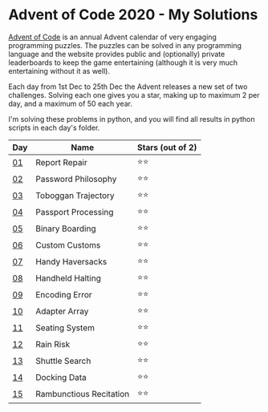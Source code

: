 # Advent of Code 2020 - My Solutions

[Advent of Code](https://adventofcode.com/) is an annual Advent calendar of very engaging programming puzzles. The puzzles can be solved in any programming language and the website provides public and (optionally) private leaderboards to keep the game entertaining (although it is very much entertaining without it as well).

Each day from 1st Dec to 25th Dec the Advent releases a new set of two challenges. Solving each one gives you a star, making up to maximum 2 per day, and a maximum of 50 each year.

I'm solving these problems in python, and you will find all results in python scripts in each day's folder.

| Day | Name | Stars (out of 2) |
|-----|--------|-------|
| [01](https://adventofcode.com/2020/day/1) | Report Repair | ⭐⭐ |
| [02](https://adventofcode.com/2020/day/2) | Password Philosophy | ⭐⭐ |
| [03](https://adventofcode.com/2020/day/3) | Toboggan Trajectory | ⭐⭐ |
| [04](https://adventofcode.com/2020/day/4) | Passport Processing | ⭐⭐ |
| [05](https://adventofcode.com/2020/day/5) | Binary Boarding | ⭐⭐ |
| [06](https://adventofcode.com/2020/day/6) | Custom Customs | ⭐⭐ |
| [07](https://adventofcode.com/2020/day/7) | Handy Haversacks | ⭐⭐ |
| [08](https://adventofcode.com/2020/day/8) | Handheld Halting | ⭐⭐ |
| [09](https://adventofcode.com/2020/day/9) | Encoding Error | ⭐⭐ |
| [10](https://adventofcode.com/2020/day/10) | Adapter Array | ⭐⭐ |
| [11](https://adventofcode.com/2020/day/11) | Seating System | ⭐⭐ |
| [12](https://adventofcode.com/2020/day/12) | Rain Risk | ⭐⭐ |
| [13](https://adventofcode.com/2020/day/13) | Shuttle Search | ⭐⭐ |
| [14](https://adventofcode.com/2020/day/14) | Docking Data | ⭐⭐ |
| [15](https://adventofcode.com/2020/day/15) | Rambunctious Recitation | ⭐⭐ |
